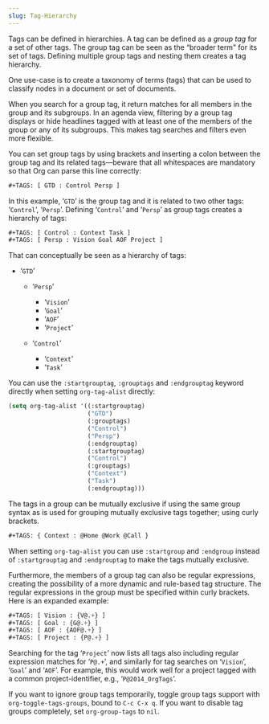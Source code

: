 ```yaml
---
slug: Tag-Hierarchy
---
```


Tags can be defined in hierarchies. A tag can be defined as a *group tag* for a set of other tags. The group tag can be seen as the “broader term" for its set of tags. Defining multiple group tags and nesting them creates a tag hierarchy.

One use-case is to create a taxonomy of terms (tags) that can be used to classify nodes in a document or set of documents.

When you search for a group tag, it return matches for all members in the group and its subgroups. In an agenda view, filtering by a group tag displays or hide headlines tagged with at least one of the members of the group or any of its subgroups. This makes tag searches and filters even more flexible.

You can set group tags by using brackets and inserting a colon between the group tag and its related tags—beware that all whitespaces are mandatory so that Org can parse this line correctly:

```lisp
#+TAGS: [ GTD : Control Persp ]
```

In this example, ‘`GTD`’ is the group tag and it is related to two other tags: ‘`Control`’, ‘`Persp`’. Defining ‘`Control`’ and ‘`Persp`’ as group tags creates a hierarchy of tags:

```lisp
#+TAGS: [ Control : Context Task ]
#+TAGS: [ Persp : Vision Goal AOF Project ]
```

That can conceptually be seen as a hierarchy of tags:

*   ‘`GTD`’

    *   ‘`Persp`’

        *   ‘`Vision`’
        *   ‘`Goal`’
        *   ‘`AOF`’
        *   ‘`Project`’

    *   ‘`Control`’

        *   ‘`Context`’
        *   ‘`Task`’

You can use the `:startgrouptag`, `:grouptags` and `:endgrouptag` keyword directly when setting `org-tag-alist` directly:

```lisp
(setq org-tag-alist '((:startgrouptag)
                      ("GTD")
                      (:grouptags)
                      ("Control")
                      ("Persp")
                      (:endgrouptag)
                      (:startgrouptag)
                      ("Control")
                      (:grouptags)
                      ("Context")
                      ("Task")
                      (:endgrouptag)))
```

The tags in a group can be mutually exclusive if using the same group syntax as is used for grouping mutually exclusive tags together; using curly brackets.

```lisp
#+TAGS: { Context : @Home @Work @Call }
```

When setting `org-tag-alist` you can use `:startgroup` and `:endgroup` instead of `:startgrouptag` and `:endgrouptag` to make the tags mutually exclusive.

Furthermore, the members of a group tag can also be regular expressions, creating the possibility of a more dynamic and rule-based tag structure. The regular expressions in the group must be specified within curly brackets. Here is an expanded example:

```lisp
#+TAGS: [ Vision : {V@.+} ]
#+TAGS: [ Goal : {G@.+} ]
#+TAGS: [ AOF : {AOF@.+} ]
#+TAGS: [ Project : {P@.+} ]
```

Searching for the tag ‘`Project`’ now lists all tags also including regular expression matches for ‘`P@.+`’, and similarly for tag searches on ‘`Vision`’, ‘`Goal`’ and ‘`AOF`’. For example, this would work well for a project tagged with a common project-identifier, e.g., ‘`P@2014_OrgTags`’.

If you want to ignore group tags temporarily, toggle group tags support with `org-toggle-tags-groups`, bound to `C-c C-x q`. If you want to disable tag groups completely, set `org-group-tags` to `nil`.
